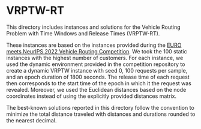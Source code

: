 # VRPTW-RT

This directory includes instances and solutions for the Vehicle Routing Problem with Time Windows and Release Times (VRPTW-RT).

These instances are based on the instances provided during the [EURO meets NeurIPS 2022 Vehicle Routing Competition](https://github.com/ortec/euro-neurips-vrp-2022-quickstart).
We took the 100 static instances with the highest number of customers.
For each instance, we used the dynamic environment provided in the competition repository to create a dynamic VRPTW instance with seed 0, 100 requests per sample, and an epoch duration of 1800 seconds.
The release time of each request then corresponds to the start time of the epoch in which it the request was revealed. 
Moreover, we used the Euclidean distances based on the node coordinates instead of using the explicitly provided distances matrix.

The best-known solutions reported in this directory follow the convention to minimize the total distance traveled with distances and durations rounded to the nearest decimal.
